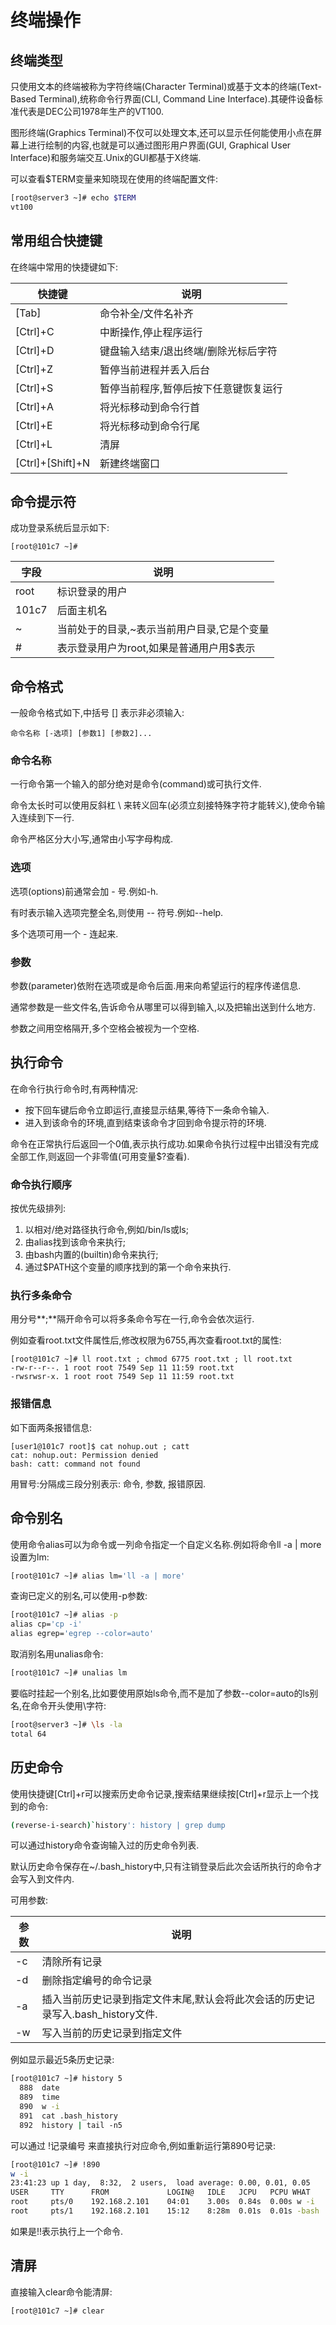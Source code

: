 # 终端操作

## 终端类型

只使用文本的终端被称为字符终端(Character Terminal)或基于文本的终端(Text-Based Terminal),统称命令行界面(CLI, Command Line Interface).其硬件设备标准代表是DEC公司1978年生产的VT100.

图形终端(Graphics Terminal)不仅可以处理文本,还可以显示任何能使用小点在屏幕上进行绘制的内容,也就是可以通过图形用户界面(GUI, Graphical User Interface)和服务端交互.Unix的GUI都基于X终端.

可以查看$TERM变量来知晓现在使用的终端配置文件:

```sh
[root@server3 ~]# echo $TERM
vt100
```



## 常用组合快捷键

在终端中常用的快捷键如下:

| 快捷键           | 说明                                  |
| ---------------- | ------------------------------------- |
| [Tab]            | 命令补全/文件名补齐                   |
| [Ctrl]+C         | 中断操作,停止程序运行                 |
| [Ctrl]+D         | 键盘输入结束/退出终端/删除光标后字符  |
| [Ctrl]+Z         | 暂停当前进程并丢入后台                |
| [Ctrl]+S         | 暂停当前程序,暂停后按下任意键恢复运行 |
| [Ctrl]+A         | 将光标移动到命令行首                  |
| [Ctrl]+E         | 将光标移动到命令行尾                  |
| [Ctrl]+L         | 清屏                                  |
| [Ctrl]+[Shift]+N | 新建终端窗口                          |



## 命令提示符

成功登录系统后显示如下:

`[root@101c7 ~]# `

| 字段  | 说明                                        |
| ----- | ------------------------------------------- |
| root  | 标识登录的用户                              |
| 101c7 | 后面主机名                                  |
| ~     | 当前处于的目录,~表示当前用户目录,它是个变量 |
| #     | 表示登录用户为root,如果是普通用户用$表示    |



## 命令格式

一般命令格式如下,中括号 [] 表示非必须输入:

`命令名称 [-选项] [参数1] [参数2]... `

### 命令名称

一行命令第一个输入的部分绝对是命令(command)或可执行文件.

命令太长时可以使用反斜杠 \ 来转义回车(必须立刻接特殊字符才能转义),使命令输入连续到下一行.

命令严格区分大小写,通常由小写字母构成.

### 选项

选项(options)前通常会加 - 号.例如-h.

有时表示输入选项完整全名,则使用 -- 符号.例如--help.

多个选项可用一个 - 连起来.

### 参数

参数(parameter)依附在选项或是命令后面.用来向希望运行的程序传递信息.

通常参数是一些文件名,告诉命令从哪里可以得到输入,以及把输出送到什么地方.

参数之间用空格隔开,多个空格会被视为一个空格.



## 执行命令

在命令行执行命令时,有两种情况:

- 按下回车键后命令立即运行,直接显示结果,等待下一条命令输入.
- 进入到该命令的环境,直到结束该命令才回到命令提示符的环境.

命令在正常执行后返回一个0值,表示执行成功.如果命令执行过程中出错没有完成全部工作,则返回一个非零值(可用变量$?查看).

### 命令执行顺序

按优先级排列:

1. 以相对/绝对路径执行命令,例如/bin/ls或ls;
2. 由alias找到该命令来执行;
3. 由bash内置的(builtin)命令来执行;
4. 通过$PATH这个变量的顺序找到的第一个命令来执行.

### 执行多条命令

用分号**;**隔开命令可以将多条命令写在一行,命令会依次运行.

例如查看root.txt文件属性后,修改权限为6755,再次查看root.txt的属性:

```shell
[root@101c7 ~]# ll root.txt ; chmod 6775 root.txt ; ll root.txt 
-rw-r--r--. 1 root root 7549 Sep 11 11:59 root.txt
-rwsrwsr-x. 1 root root 7549 Sep 11 11:59 root.txt
```

### 报错信息

如下面两条报错信息:

```shell
[user1@101c7 root]$ cat nohup.out ; catt
cat: nohup.out: Permission denied
bash: catt: command not found
```

用冒号:分隔成三段分别表示: 命令, 参数, 报错原因.



## 命令别名

使用命令alias可以为命令或一列命令指定一个自定义名称.例如将命令ll -a | more 设置为lm:

```sh
[root@101c7 ~]# alias lm='ll -a | more'
```

查询已定义的别名,可以使用-p参数:

```sh
[root@101c7 ~]# alias -p
alias cp='cp -i'
alias egrep='egrep --color=auto'
```

取消别名用unalias命令:

```sh
[root@101c7 ~]# unalias lm
```

要临时挂起一个别名,比如要使用原始ls命令,而不是加了参数--color=auto的ls别名,在命令开头使用\字符:

```sh
[root@server3 ~]# \ls -la
total 64
```



## 历史命令

使用快捷键[Ctrl]+r可以搜索历史命令记录,搜索结果继续按[Ctrl]+r显示上一个找到的命令:

```sh
(reverse-i-search)`history': history | grep dump
```

可以通过history命令查询输入过的历史命令列表.

默认历史命令保存在~/.bash_history中,只有注销登录后此次会话所执行的命令才会写入到文件内.

可用参数:

| 参数 | 说明                                                         |
| ---- | ------------------------------------------------------------ |
| -c   | 清除所有记录                                                 |
| -d   | 删除指定编号的命令记录                                       |
| -a   | 插入当前历史记录到指定文件末尾,默认会将此次会话的历史记录写入.bash_history文件. |
| -w   | 写入当前的历史记录到指定文件                                 |

例如显示最近5条历史记录:

```sh
[root@101c7 ~]# history 5
  888  date
  889  time
  890  w -i
  891  cat .bash_history 
  892  history | tail -n5
```

可以通过 !记录编号 来直接执行对应命令,例如重新运行第890号记录:

```sh
[root@101c7 ~]# !890
w -i
23:41:23 up 1 day,  8:32,  2 users,  load average: 0.00, 0.01, 0.05
USER     TTY      FROM             LOGIN@   IDLE   JCPU   PCPU WHAT
root     pts/0    192.168.2.101    04:01    3.00s  0.84s  0.00s w -i
root     pts/1    192.168.2.101    15:12    8:28m  0.01s  0.01s -bash
```

如果是!!表示执行上一个命令.



## 清屏

直接输入clear命令能清屏:

```sh
[root@101c7 ~]# clear
```



